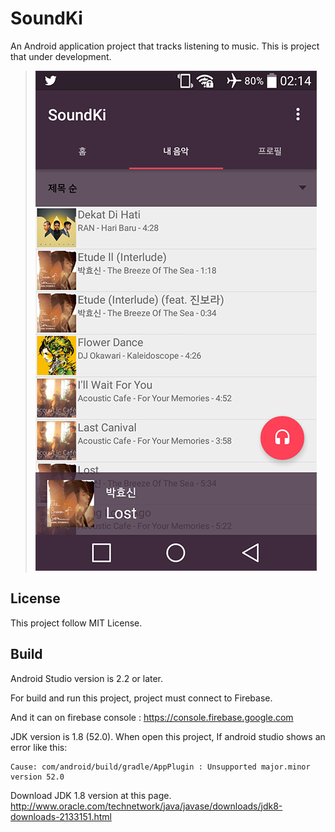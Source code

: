 SoundKi
=======

An Android application project that tracks listening to music. This is project that under development.

> [![acme2](screenshot/MainActivity_Fragment_MyMusicListFragment.png)](screenshot)

License
-----

This project follow MIT License.




Build
-----

Android Studio version is 2.2 or later.

For build and run this project, project must connect to Firebase.

And it can on firebase console : https://console.firebase.google.com

JDK version is 1.8 (52.0). When open this project, If android studio shows an error like this:

    Cause: com/android/build/gradle/AppPlugin : Unsupported major.minor version 52.0
Download JDK 1.8 version at this page. 
http://www.oracle.com/technetwork/java/javase/downloads/jdk8-downloads-2133151.html


